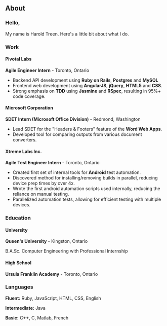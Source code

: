 <h2 class='cntr'>About</h2>

### Hello,

My name is Harold Treen. Here's a little bit about what I do.


### Work


#### Pivotal Labs

**Agile Engineer Intern** - Toronto, Ontario

- Backend API development using **Ruby on Rails**, **Postgres** and **MySQL**
- Frontend web development using **AngularJS**, **jQuery**, **HTML5** and **CSS**.
- Strong emphasis on **TDD** using **Jasmine** and **RSpec**, resulting in 95%+ code coverage.


#### Microsoft Corporation

**SDET Intern (Microsoft Office Division)** - Redmond, Washington

- Lead SDET for the "Headers & Footers" feature of the **Word Web Apps**.
- Developed tool for comparing outputs from various document converters.


#### Xtreme Labs Inc.
**Agile Test Engineer Intern** - Toronto, Ontario

- Created first set of internal tools for **Android** test automation.
- Discovered method for installing/removing builds in parallel, reducing device prep times by over 4x.
- Wrote the first android automation scripts used internally, reducing the reliance on manual testing.
- Parallelized automation tests, allowing for efficient testing with multiple devices.


### Education


#### University

**Queen's University** - Kingston, Ontario

B.A.Sc. Computer Engineering with Professional Internship

#### High School
**Ursula Franklin Academy** - Toronto, Ontario

### Languages
**Fluent:** Ruby, JavaScript, HTML, CSS, English

**Intermediate:** Java

**Basic:** C++, C, Matlab, French


